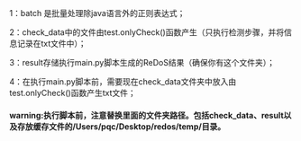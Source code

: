 1：batch 是批量处理除java语言外的正则表达式；

2：check_data中的文件由test.onlyCheck()函数产生（只执行检测步骤，并将信息记录在txt文件中）；

3：result存储执行main.py脚本生成的ReDoS结果（确保你有这个文件夹）；

4：在执行main.py脚本前，需要现在check_data文件夹中放入由test.onlyCheck()函数产生txt文件；


#### warning:执行脚本前，注意替换里面的文件夹路径。包括check_data、result以及存放缓存文件的/Users/pqc/Desktop/redos/temp/目录。
